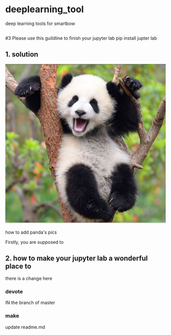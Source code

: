 # deeplearning_tool
deep learning tools for smartbow
##

#3 Please use this guildline to finish your jupyter lab 
	pip install jupter lab

## 1. solution

<img src="https://github.com/ZhenkunLi/ZhenkunLi/blob/main/save_pictures/1.jpg?raw=true" alt="panda's pic" style="zoom:80%;" />

how to add panda's pics

Firstly, you are supposed to 

## 2. how to make your jupyter lab a wonderful place to 
there is a change here

### devote 


IN the branch of master

### make 


update readme.md
